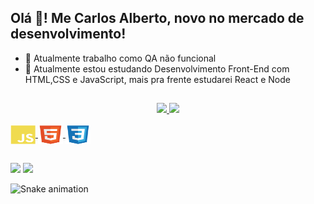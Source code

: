## Olá 👋! Me Carlos Alberto, novo no mercado de desenvolvimento!

- 🔭 Atualmente trabalho como QA não funcional 
- 🌱 Atualmente estou estudando Desenvolvimento Front-End com HTML,CSS e JavaScript, mais pra frente estudarei React e Node

##


<div align="center">
  <a href="https://github.com/carlosbeto02">
  <img height="180em" src="https://github-readme-stats.vercel.app/api?username=carlosbeto02&show_icons=true&theme=dracula&include_all_commits=true&count_private=true"/>
  <img height="180em" src="https://github-readme-stats.vercel.app/api/top-langs/?username=carlosbeto02&layout=compact&langs_count=7&theme=dracula"/>
</div>
<div style="display: inline_block"><br>
  <img align="center" alt="Carlos-Js" height="30" width="40" src="https://raw.githubusercontent.com/devicons/devicon/master/icons/javascript/javascript-plain.svg">
  <img align="center" alt="Carlos-HTML" height="30" width="40" src="https://raw.githubusercontent.com/devicons/devicon/master/icons/html5/html5-original.svg">
  <img align="center" alt="Carlos-CSS" height="30" width="40" src="https://raw.githubusercontent.com/devicons/devicon/master/icons/css3/css3-original.svg">
  
  ##
 
<div> 
  <a href = "mailto:carlosbeto0202@gmail.com"><img src="https://img.shields.io/badge/-Gmail-%23333?style=for-the-badge&logo=gmail&logoColor=white" target="_blank"></a>
  <a href="https://www.linkedin.com/in/carlos-alberto-gomes-8317a11a3/" target="_blank"><img src="https://img.shields.io/badge/-LinkedIn-%230077B5?style=for-the-badge&logo=linkedin&logoColor=white" target="_blank"></a> 
 
  ![Snake animation](https://github.com/carlosbeto02/carlosbeto02/blob/output/github-contribution-grid-snake.svg)
 
</div>
